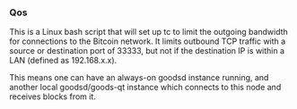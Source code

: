 ### Qos ###

This is a Linux bash script that will set up tc to limit the outgoing bandwidth for connections to the Bitcoin network. It limits outbound TCP traffic with a source or destination port of 33333, but not if the destination IP is within a LAN (defined as 192.168.x.x).

This means one can have an always-on goodsd instance running, and another local goodsd/goods-qt instance which connects to this node and receives blocks from it.
